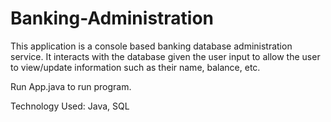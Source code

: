 # Banking-Administration

This application is a console based banking database administration service. It interacts with the database given the user input to allow the user to view/update information such as their name, balance, etc. 

Run App.java to run program.

Technology Used: Java, SQL
